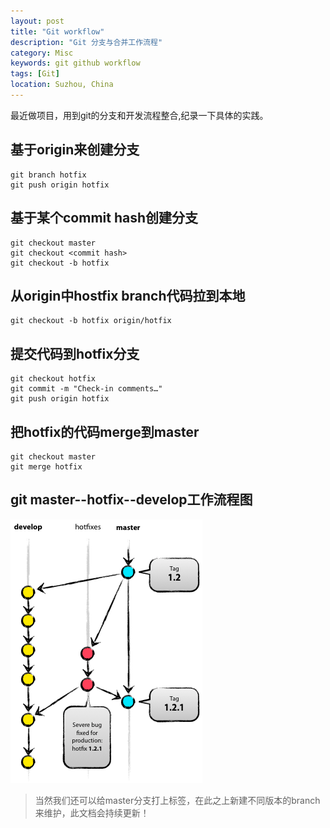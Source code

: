 ```yaml
---
layout: post
title: "Git workflow"
description: "Git 分支与合并工作流程"
category: Misc
keywords: git github workflow
tags: [Git]
location: Suzhou, China
---
```

最近做项目，用到git的分支和开发流程整合,纪录一下具体的实践。

## 基于origin来创建分支

    git branch hotfix
    git push origin hotfix

## 基于某个commit hash创建分支

    git checkout master
    git checkout <commit hash>
    git checkout -b hotfix

## 从origin中hostfix branch代码拉到本地

    git checkout -b hotfix origin/hotfix

## 提交代码到hotfix分支

    git checkout hotfix
    git commit -m "Check-in comments…"
    git push origin hotfix

## 把hotfix的代码merge到master

    git checkout master
    git merge hotfix

## git master--hotfix--develop工作流程图
![Hotfixes branching model](/images/post/branch-model-for-hotfixes.png)

> 当然我们还可以给master分支打上标签，在此之上新建不同版本的branch来维护，此文档会持续更新！
